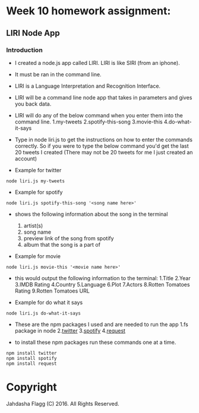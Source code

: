 # Week 10 homework assignment:
## LIRI Node App


### Introduction

* I created a node.js app called LIRI. LIRI is like SIRI (from an iphone).
* It must be ran in the command line.
* LIRI is a Language Interpretation and Recognition Interface.
* LIRI will be a command line node app that takes in parameters and gives you back data.
* LIRI will do any of the below command when you enter them into the command line.
	1.my-tweets
	2.spotify-this-song
	3.movie-this
	4.do-what-it-says

* Type in node liri.js to get the instructions on how to enter the commands correctly.
So if you were to type the below command you'd get the last 20 tweets I created (There may not be 20 tweets for me I just created an account)

* Example for twitter
```
node liri.js my-tweets
```

* Example for spotify
```
node liri.js spotify-this-song '<song name here>'
```
* shows the following information about the song in the terminal
	1. artist(s)
	2. song name
	3. preview link of the song from spotify
	4. album that the song is a part of

* Example for movie
```
node liri.js movie-this '<movie name here>'
```
* this would output the following information to the terminal:
	1.Title
	2.Year
	3.IMDB Rating
	4.Country
	5.Language
	6.Plot
	7.Actors
	8.Rotten Tomatoes Rating 
	9.Rotten Tomatoes URL


* Example for do what it says
```
node liri.js do-what-it-says 
```


* These are the npm packages I used and are needed to run the app
	1.fs package in node
	2.[twitter](https://www.npmjs.com/package/twitter)
	3.[spotify](https://www.npmjs.com/package/spotify)
	4.[request](https://www.npmjs.com/package/request)
	
* to install these npm packages run these commands one at a time.
```
npm install twitter
npm install spotify
npm install request
```

# Copyright
Jahdasha Flagg (C) 2016. All Rights Reserved.